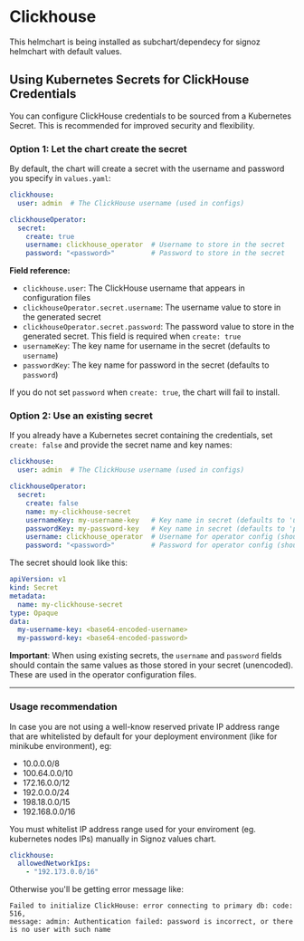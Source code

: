 # Clickhouse

This helmchart is being installed as subchart/dependecy for signoz helmchart with default values.


## Using Kubernetes Secrets for ClickHouse Credentials

You can configure ClickHouse credentials to be sourced from a Kubernetes Secret. This is recommended for improved security and flexibility.

### Option 1: Let the chart create the secret

By default, the chart will create a secret with the username and password you specify in `values.yaml`:

```yaml
clickhouse:
  user: admin  # The ClickHouse username (used in configs)

clickhouseOperator:
  secret:
    create: true
    username: clickhouse_operator  # Username to store in the secret
    password: "<password>"         # Password to store in the secret
```

**Field reference:**
- `clickhouse.user`: The ClickHouse username that appears in configuration files
- `clickhouseOperator.secret.username`: The username value to store in the generated secret
- `clickhouseOperator.secret.password`: The password value to store in the generated secret. This field is required when `create: true`
- `usernameKey`: The key name for username in the secret (defaults to `username`)
- `passwordKey`: The key name for password in the secret (defaults to `password`)

If you do not set `password` when `create: true`, the chart will fail to install.

### Option 2: Use an existing secret

If you already have a Kubernetes secret containing the credentials, set `create: false` and provide the secret name and key names:

```yaml
clickhouse:
  user: admin  # The ClickHouse username (used in configs)

clickhouseOperator:
  secret:
    create: false
    name: my-clickhouse-secret
    usernameKey: my-username-key   # Key name in secret (defaults to 'username')
    passwordKey: my-password-key   # Key name in secret (defaults to 'password')
    username: clickhouse_operator  # Username for operator config (should match secret content)
    password: "<password>"         # Password for operator config (should match secret content)
```

The secret should look like this:

```yaml
apiVersion: v1
kind: Secret
metadata:
  name: my-clickhouse-secret
type: Opaque
data:
  my-username-key: <base64-encoded-username>
  my-password-key: <base64-encoded-password>
```

**Important**: When using existing secrets, the `username` and `password` fields should contain the same values as those stored in your secret (unencoded). These are used in the operator configuration files.

---

### Usage recommendation

In case you are not using a well-know reserved private IP address range that are whitelisted by default for your deployment environment (like for minikube environment), eg:
  - 10.0.0.0/8
  - 100.64.0.0/10
  - 172.16.0.0/12
  - 192.0.0.0/24
  - 198.18.0.0/15
  - 192.168.0.0/16

You must whitelist IP address range used for your enviroment (eg. kubernetes nodes IPs) manually in Signoz values chart.

```yaml
clickhouse:
  allowedNetworkIps:
    - "192.173.0.0/16"
```

Otherwise you'll be getting error message like:

```
Failed to initialize ClickHouse: error connecting to primary db: code: 516,
message: admin: Authentication failed: password is incorrect, or there is no user with such name
```